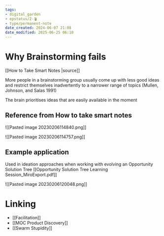 ```yaml
---
tags: 
- digital_garden
- epstatus/2-🪴
- type/permanent-note
date_created: 2024-06-07 21:08
date_modified: 2025-06-25 06:10
---
```

# Why Brainstorming fails

[[How to Take Smart Notes |source]]

More people in a brainstorming group usually come up with less good ideas and restrict themselves inadvertently to a narrower range of topics (Mullen, Johnson, and Salas 1991)

The brain prioritises ideas that are easily available in the moment

## Reference from How to take smart notes

![[Pasted image 20230206114840.png]]

![[Pasted image 20230206114757.png]]

## Example application 

Used in ideation approaches when working with evolving an Opportunity Solution Tree [[Opportunity Solution Tree Learning Session_MiroExport.pdf]]

![[Pasted image 20230206120048.png]]

# Linking

+ [[Facilitation]]
+ [[MOC Product Discovery]]
+ [[Swarm Stupidity]]